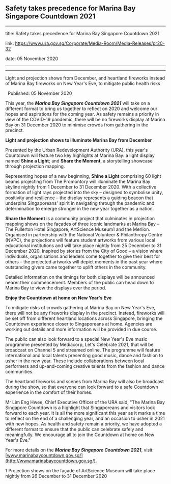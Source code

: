 ## Safety takes precedence for Marina Bay Singapore Countdown 2021
---
title: Safety takes precedence for Marina Bay Singapore Countdown 2021

link: https://www.ura.gov.sg/Corporate/Media-Room/Media-Releases/pr20-32

date: 05 November 2020

---

---------------------------------------------------------------

Light and projection shows from December, and heartland fireworks instead of Marina Bay fireworks on New Year's Eve, to mitigate public health risks  

  Published: 05 November 2020

This year, the **_Marina Bay Singapore Countdown 2021_** will take on a different format to bring us together to reflect on 2020 and welcome our hopes and aspirations for the coming year. As safety remains a priority in view of the COVID-19 pandemic, there will be no fireworks display at Marina Bay on 31 December 2020 to minimise crowds from gathering in the precinct.

**Light and projection shows to illuminate Marina Bay from December**

Presented by the Urban Redevelopment Authority (URA), this year's Countdown will feature two key highlights at Marina Bay: a light display named **Shine a Light**; and **Share the Moment**, a storytelling showcase through projection mapping.

Representing hopes of a new beginning, **Shine a Light** comprising 60 light beams projecting from The Promontory will illuminate the Marina Bay skyline nightly from 1 December to 31 December 2020. With a collective formation of light rays projected into the sky – designed to symbolise unity, positivity and resilience – the display represents a guiding beacon that underpins Singaporeans' spirit in navigating through the pandemic and determination to emerge stronger in the new year together as a nation.

**Share the Moment** is a community project that culminates in projection mapping shows on the façades of three iconic landmarks at Marina Bay – The Fullerton Hotel Singapore, ArtScience Museum1 and the Merlion. Organised in partnership with the National Volunteer & Philanthropy Centre (NVPC), the projections will feature student artworks from various local educational institutions and will take place nightly from 25 December to 31 December 2020. Inspired by stories from the City of Good – a vision where individuals, organisations and leaders come together to give their best for others – the projected artworks will depict moments in the past year where outstanding givers came together to uplift others in the community.

Detailed information on the timings for both displays will be announced nearer their commencement. Members of the public can head down to Marina Bay to view the displays over the period.

**Enjoy the Countdown at home on New Year's Eve**

To mitigate risks of crowds gathering at Marina Bay on New Year's Eve, there will not be any fireworks display in the precinct. Instead, fireworks will be set off from different heartland locations across Singapore, bringing the Countdown experience closer to Singaporeans at home. Agencies are working out details and more information will be provided in due course.

The public can also look forward to a special New Year's Eve music programme presented by Mediacorp, Let's Celebrate 2021, that will be broadcast on Channel 5 and streamed online. The programme will feature international and local talents presenting good music, dance and fashion to usher in the new year. These include collaborations between local performers and up-and-coming creative talents from the fashion and dance communities.

The heartland fireworks and scenes from Marina Bay will also be broadcast during the show, so that everyone can look forward to a safe Countdown experience in the comfort of their homes.

Mr Lim Eng Hwee, Chief Executive Officer of the URA said, "The Marina Bay Singapore Countdown is a highlight that Singaporeans and visitors look forward to each year. It is all the more significant this year as it marks a time to reflect on the end of a challenging year, and an occasion to usher in 2021 with new hopes. As health and safety remain a priority, we have adopted a different format to ensure that the public can celebrate safely and meaningfully. We encourage all to join the Countdown at home on New Year's Eve."

For more details on the **_Marina Bay Singapore Countdown 2021_**, visit: [www.marinabaycountdown.gov.sg/](http://www.marinabaycountdown.gov.sg/).



1 Projection shows on the façade of ArtScience Museum will take place nightly from 26 December to 31 December 2020